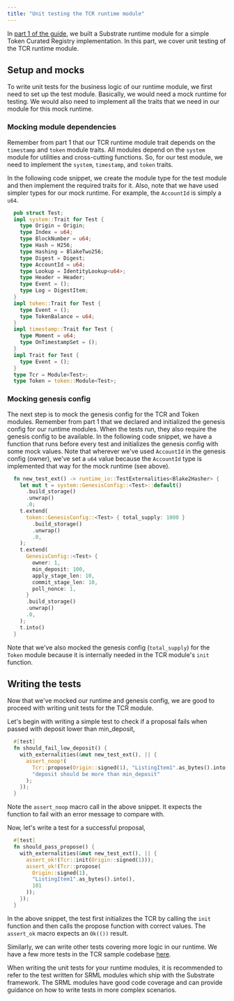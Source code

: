 ```yaml
---
title: "Unit testing the TCR runtime module"
---
```

In [part 1 of the guide](https://docs.substrate.dev/v1.0.0/docs/building-the-substrate-tcr-runtime), we built a Substrate runtime module for a simple Token Curated Registry implementation. In this part, we cover unit testing of the TCR runtime module.

## Setup and mocks

To write unit tests for the business logic of our runtime module, we first need to set up the test module. Basically, we would need a mock runtime for testing. We would also need to implement all the traits that we need in our module for this mock runtime.

### Mocking module dependencies

Remember from part 1 that our TCR runtime module trait depends on the `timestamp` and `token` module traits. All modules depend on the `system` module for utilities and cross-cutting functions. So, for our test module, we need to implement the `system`, `timestamp`, and `token` traits.

In the following code snippet, we create the module type for the test module and then implement the required traits for it. Also, note that we have used simpler types for our mock runtime. For example, the `AccountId` is simply a `u64`.

```rust
  pub struct Test;
  impl system::Trait for Test {
    type Origin = Origin;
    type Index = u64;
    type BlockNumber = u64;
    type Hash = H256;
    type Hashing = BlakeTwo256;
    type Digest = Digest;
    type AccountId = u64;
    type Lookup = IdentityLookup<u64>;
    type Header = Header;
    type Event = ();
    type Log = DigestItem;
  }
  impl token::Trait for Test {
    type Event = ();
    type TokenBalance = u64;
  }
  impl timestamp::Trait for Test {
    type Moment = u64;
    type OnTimestampSet = ();
  }
  impl Trait for Test {
    type Event = ();
  }
  type Tcr = Module<Test>;
  type Token = token::Module<Test>;
```

### Mocking genesis config

The next step is to mock the genesis config for the TCR and Token modules. Remember from part 1 that we declared and initialized the genesis config for our runtime modules. When the tests run, they also require the genesis config to be available. In the following code snippet, we have a function that runs before every test and initializes the genesis config with some mock values. Note that wherever we've used `AccountId` in the genesis config (owner), we've set a `u64` value because the `AccountId` type is implemented that way for the mock runtime (see above).

```rust
  fn new_test_ext() -> runtime_io::TestExternalities<Blake2Hasher> {
    let mut t = system::GenesisConfig::<Test>::default()
      .build_storage()
      .unwrap()
      .0;
    t.extend(
      token::GenesisConfig::<Test> { total_supply: 1000 }
        .build_storage()
        .unwrap()
        .0,
    );
    t.extend(
      GenesisConfig::<Test> {
        owner: 1,
        min_deposit: 100,
        apply_stage_len: 10,
        commit_stage_len: 10,
        poll_nonce: 1,
      }
      .build_storage()
      .unwrap()
      .0,
    );
    t.into()
  }
```

Note that we've also mocked the genesis config (`total_supply`) for the `Token` module because it is internally needed in the TCR module's `init` function.

## Writing the tests

Now that we've mocked our runtime and genesis config, we are good to proceed with writing unit tests for the TCR module.

Let's begin with writing a simple test to check if a proposal fails when passed with deposit lower than min_deposit,

```rust
  #[test]
  fn should_fail_low_deposit() {
    with_externalities(&mut new_test_ext(), || {
      assert_noop!(
        Tcr::propose(Origin::signed(1), "ListingItem1".as_bytes().into(), 99),
        "deposit should be more than min_deposit"
      );
    });
  }
```

Note the `assert_noop` macro call in the above snippet. It expects the function to fail with an error message to compare with.

Now, let's write a test for a successful proposal,

```rust
  #[test]
  fn should_pass_propose() {
    with_externalities(&mut new_test_ext(), || {
      assert_ok!(Tcr::init(Origin::signed(1)));
      assert_ok!(Tcr::propose(
        Origin::signed(1),
        "ListingItem1".as_bytes().into(),
        101
      ));
    });
  }
```

In the above snippet, the test first initializes the TCR by calling the `init` function and then calls the propose function with correct values. The `assert_ok` macro expects an `Ok(())` result.

Similarly, we can write other tests covering more logic in our runtime. We have a few more tests in the TCR sample codebase [here](https://github.com/parity-samples/substrate-tcr/blob/master/runtime/src/tcr.rs#L470).

When writing the unit tests for your runtime modules, it is recommended to refer to the test written for SRML modules which ship with the Substrate framework. The SRML modules have good code coverage and can provide guidance on how to write tests in more complex scenarios.